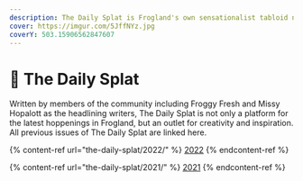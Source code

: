 ```yaml
---
description: The Daily Splat is Frogland's own sensationalist tabloid news source.
cover: https://imgur.com/5JffNYz.jpg
coverY: 503.15906562847607
---
```


# 📰 The Daily Splat

Written by members of the community including Froggy Fresh and Missy Hopalott as the headlining writers, The Daily Splat is not only a platform for the latest hoppenings in Frogland, but an outlet for creativity and inspiration. All previous issues of The Daily Splat are linked here.

{% content-ref url="the-daily-splat/2022/" %}
[2022](the-daily-splat/2022/)
{% endcontent-ref %}

{% content-ref url="the-daily-splat/2021/" %}
[2021](the-daily-splat/2021/)
{% endcontent-ref %}
